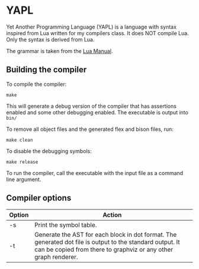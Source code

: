 # YAPL

Yet Another Programming Language (YAPL) is a language with syntax inspired from Lua written for my compilers class. It does NOT compile Lua. Only the syntax is derived from Lua.

The grammar is taken from the [Lua Manual](http://www.lua.org/manual/5.1/manual.html).

## Building the compiler

To compile the compiler:
```
make
```

This will generate a debug version of the compiler that has assertions enabled and some other debugging enabled. The executable is output into `bin/`

To remove all object files and the generated flex and bison files, run:
```
make clean
```

To disable the debugging symbols:
```
make release
```

To run the compiler, call the executable with the input file as a command line argument.

## Compiler options

| Option | Action |
|--|--|
| -s | Print the symbol table. |
| -t | Generate the AST for each block in dot format. The generated dot file is output to the standard output. It can be copied from there to graphviz or any other graph renderer. |
